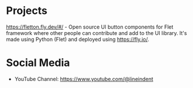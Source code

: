 # Projects

https://fletton.fly.dev/#/ - Open source UI button components for Flet framework where other people can contribute and add to the UI library. It's made using Python (Flet) and deployed using https://fly.io/.

# Social Media

- YouTube Channel:  https://www.youtube.com/@lineindent 
